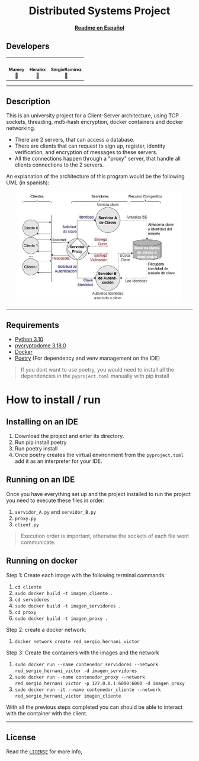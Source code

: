 <p align="center">
    <h1 align="center"> Distributed Systems Project</h1>
    <h4 align="center"><a href="docs/READMES.md">Readme en Español</a></h4>
</p>

## Developers
<table align="center">
    <tbody>
        <tr>
            <td align="center"><a href="https://github.com/ImMamey" rel="nofollow"><img src="https://avatars.githubusercontent.com/u/32584037?v=4" width="150px;" alt="" style="max-width:100%;"><br><sub><b>Mamey</b></sub></a><br><a href="https://github.com/ImMamey/project-BDD/commits?author=ImMamey" title="Commits"><g-emoji class="g-emoji" alias="book" fallback-src="https://github.githubassets.com/images/icons/emoji/unicode/1f4d6.png">📖</g-emoji></a></td>
            <td align="center"><a href="https://github.com/heralex98" rel="nofollow"><img src="https://avatars.githubusercontent.com/u/106991487?v=4" width="150px;" alt="" style="max-width:100%;"><br><sub><b>Heralex</b></sub></a><br><a href="https://github.com/ImMamey/project-BDD/commits?author=heralex98" title="Commits"><g-emoji class="g-emoji" alias="book" fallback-src="https://github.githubassets.com/images/icons/emoji/unicode/1f4d6.png">📖</g-emoji></a></td>
            <td align="center"><a href="https://github.com/SergioRamirez1337" rel="nofollow"><img src="https://avatars.githubusercontent.com/u/45183215?v=4" width="150px;" alt="" style="max-width:100%;"><br><sub><b>SergioRamirez</b></sub></a><br><a href="https://github.com/ImMamey/project-BDD/commits?author=SergioRamirez1337" title="Commits"><g-emoji class="g-emoji" alias="book" fallback-src="https://github.githubassets.com/images/icons/emoji/unicode/1f4d6.png">📖</g-emoji></a></td>
        </tr>
    </tbody>
</table>

---
## Description

This is an university project for a Client-Server architecture, using TCP sockets, threading, md5-hash encryption, docker containers and docker networking.
* There are 2 servers, that can access a database.
* There are clients that can request to sign up, register, identity verification, and encryption of  messages to these servers.
* All the connections happen through a "proxy" server, that handle all clients connections to the 2 servers.

An explanation of the architecture of this program would be the following UML (in spanish):
<p align="center">
    <img src="docs\images\uml.jpg" title="uml" width="450">
</p>

---
## Requirements
* [Python 3.10](https://www.python.org/downloads/)
* [pycryptodome 3.18.0](https://pycryptodome.readthedocs.io/en/latest/src/installation.html)
* [Docker](https://docs.docker.com/engine/install/)
* [Poetry](https://python-poetry.org/) (For dependency and venv management on the IDE)

> If you dont want to use poetry, you would need to install all the dependencies in the `pyproject.toml` manually with pip install
# How to install / run
## Installing on an IDE
1. Download the project and enter its directory.
2. Run pip install poetry
3. Run poetry install
4. Once poetry creates the virtual environment from the `pyproject.toml` add it as an interpreter for your IDE.

## Running on an IDE
Once you have everything set up and the project installed to run the project you need to execute these files in order:
1. `servidor_A.py` and `servidor_B.py`
2. `proxy.py`
3. `client.py`
> Execution order is important, otherwise the sockets of each file wont communicate.
## Running on docker
 Step 1: Create each image with the following terminal commands:
1. `cd cliente`
2. `sudo docker build -t imagen_cliente .`
3. `cd servidores`
4. `sudo docker build -t imagen_servidores .`
5. `cd proxy` 
6. `sudo docker build -t imagen_proxy .`

Step 2: create a docker network:
1. `docker network create red_sergio_hernani_victor`

Step 3: Create the containers with the images and the network

1. `sudo docker run --name contenedor_servidores --network red_sergio_hernani_victor -d imagen_servidores`
2. `sudo docker run --name contenedor_proxy --network red_sergio_hernani_victor -p 127.0.0.1:6000:6000 -d imagen_proxy`
3. `sudo docker run -it --name contenedor_cliente --network red_sergio_hernani_victor imagen_cliente`

With all the previous steps completed you can should be able to interact with the container with the client.

---
## License
Read the [`LICENSE`](docs/LICENSE) for more info,
